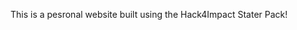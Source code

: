 <!-- README.md -->
<!-- Micah Chen's Personal Website -->
This is a pesronal website built using the Hack4Impact Stater Pack!